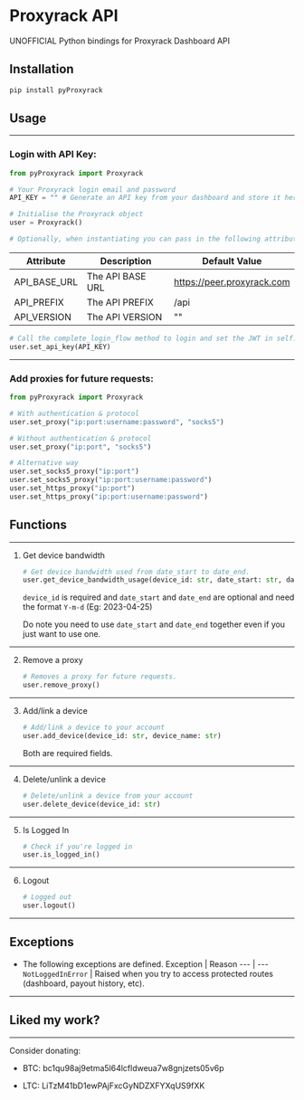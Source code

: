 # Proxyrack API

UNOFFICIAL Python bindings for Proxyrack Dashboard API

## Installation

```BASH
pip install pyProxyrack
```

## Usage

---

### Login with API Key:

```PYTHON
from pyProxyrack import Proxyrack

# Your Proxyrack login email and password
API_KEY = "" # Generate an API key from your dashboard and store it here

# Initialise the Proxyrack object
user = Proxyrack()

# Optionally, when instantiating you can pass in the following attributes to the Proxyrack class:
```

| Attribute      | Description        | Default Value                   |
|----------------|--------------------|---------------------------------|
| API_BASE_URL | The API BASE URL | https://peer.proxyrack.com                            |
| API_PREFIX | The API PREFIX | /api                            |
| API_VERSION | The API VERSION | ""                            |

```PYTHON
# Call the complete_login_flow method to login and set the JWT in self.jwt
user.set_api_key(API_KEY)
```

---

### Add proxies for future requests:

```PYTHON
from pyProxyrack import Proxyrack

# With authentication & protocol
user.set_proxy("ip:port:username:password", "socks5")

# Without authentication & protocol
user.set_proxy("ip:port", "socks5")

# Alternative way
user.set_socks5_proxy("ip:port")
user.set_socks5_proxy("ip:port:username:password")
user.set_https_proxy("ip:port")
user.set_https_proxy("ip:port:username:password")
```

## Functions

---

1. Get device bandwidth

    ```PYTHON
    # Get device bandwidth used from date_start to date_end.
    user.get_device_bandwidth_usage(device_id: str, date_start: str, date_end: str)
    ```

    `device_id` is required and `date_start` and `date_end` are optional and need the format `Y-m-d` (Eg: 2023-04-25)

    Do note you need to use `date_start` and `date_end` together even if you just want to use one.
---

2. Remove a proxy

    ```PYTHON
    # Removes a proxy for future requests.
    user.remove_proxy()
    ```
---

3. Add/link a device

    ```PYTHON
    # Add/link a device to your account
    user.add_device(device_id: str, device_name: str)
    ```

    Both are required fields.
---

4. Delete/unlink a device

    ```PYTHON
    # Delete/unlink a device from your account
    user.delete_device(device_id: str)
    ```
---

5. Is Logged In

    ```PYTHON
    # Check if you're logged in
    user.is_logged_in()
    ```
---

6. Logout

    ```PYTHON
    # Logged out
    user.logout()
    ```
---

## Exceptions

- The following exceptions are defined.
    Exception | Reason
    --- | ---
    `NotLoggedInError` | Raised when you try to access protected routes (dashboard, payout history, etc).
---

## Liked my work?

---

Consider donating:

- BTC: bc1qu98aj9etma5l64lcfldweua7w8gnjzets05v6p

- LTC: LiTzM41bD1ewPAjFxcGyNDZXFYXqUS9fXK

